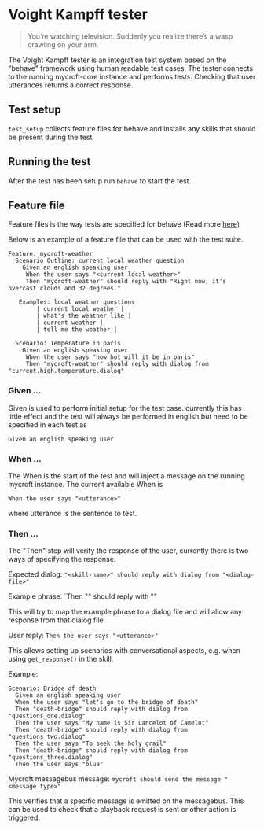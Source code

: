 # Voight Kampff tester

> You’re watching television. Suddenly you realize there’s a wasp crawling on your arm.

The Voight Kampff tester is an integration test system based on the "behave" framework using human readable test cases. The tester connects to the running mycroft-core instance and performs tests. Checking that user utterances returns a correct response.

## Test setup
`test_setup` collects feature files for behave and installs any skills that should be present during the test.

## Running the test
After the test has been setup run `behave` to start the test.

## Feature file
Feature files is the way tests are specified for behave (Read more [here](https://behave.readthedocs.io/en/latest/tutorial.html))

Below is an example of a feature file that can be used with the test suite.
```feature
Feature: mycroft-weather
  Scenario Outline: current local weather question
    Given an english speaking user
     When the user says "<current local weather>"
     Then "mycroft-weather" should reply with "Right now, it's overcast clouds and 32 degrees."

   Examples: local weather questions
        | current local weather |
        | what's the weather like |
        | current weather |
        | tell me the weather |

  Scenario: Temperature in paris
    Given an english speaking user
     When the user says "how hot will it be in paris"
     Then "mycroft-weather" should reply with dialog from "current.high.temperature.dialog"
```

### Given ...

Given is used to perform initial setup for the test case. currently this has little effect and the test will always be performed in english but need to be specified in each test as 

```Given an english speaking user```

### When ...
The When is the start of the test and will inject a message on the running mycroft instance. The current available When is

`When the user says "<utterance>"`

where utterance is the sentence to test.

### Then ...
The "Then" step will verify the response of the user, currently there is two ways of specifying the response.

Expected dialog:
`"<skill-name>" should reply with dialog from "<dialog-file>"`

Example phrase:
`Then "<skill-name>" should reply with "<example>"

This will try to map the example phrase to a dialog file and will allow any response from that dialog file.

User reply:
`Then the user says "<utterance>"`

This allows setting up scenarios with conversational aspects, e.g. when using `get_response()` in the skill.

Example:
```feature
Scenario: Bridge of death
  Given an english speaking user
  When the user says "let's go to the bridge of death"
  Then "death-bridge" should reply with dialog from "questions_one.dialog"
  Then the user says "My name is Sir Lancelot of Camelot"
  Then "death-bridge" should reply with dialog from "questions_two.dialog"
  Then the user says "To seek the holy grail"
  Then "death-bridge" should reply with dialog from "questions_three.dialog"
  Then the user says "blue"
```

Mycroft messagebus message:
`mycroft should send the message "<message type>"`

This verifies that a specific message is emitted on the messagebus. This can be used to check that a playback request is sent or other action is triggered.
